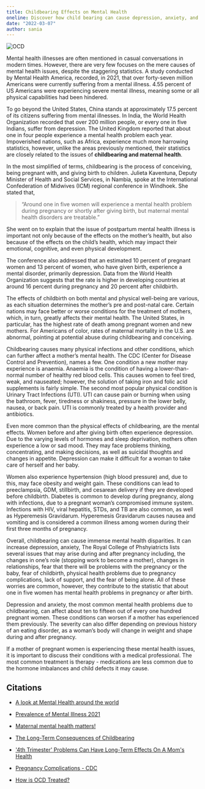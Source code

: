 ```yaml
---
title: Childbearing Effects on Mental Health
oneline: Discover how child bearing can cause depression, anxiety, and other mental illnesses.
date: "2022-03-07"
author: sania
---
```


![OCD](/blog/child-bearing.jpeg)

Mental health illnesses are often mentioned in casual conversations in modern times. However, there are very few focuses on the mere causes of mental health issues, despite the staggering statistics. A study conducted by Mental Health America, recorded, in 2021, that over forty-seven million Americans were currently suffering from a mental illness. 4.55 percent of US Americans were experiencing severe mental illness, meaning some or all physical capabilities had been hindered.

To go beyond the United States, China stands at approximately 17.5 percent of its citizens suffering from mental illnesses. In India, the World Health Organization recorded that over 200 million people, or every one in five Indians, suffer from depression. The United Kingdom reported that about one in four people experience a mental health problem each year. Impoverished nations, such as Africa, experience much more harrowing statistics, however, unlike the areas previously mentioned, their statistics are closely related to the issues of **childbearing and maternal health**.

In the most simplified of terms, childbearing is the process of conceiving, being pregnant with, and giving birth to children. Julieta Kaventuna, Deputy Minister of Health and Social Services, in Nambia, spoke at the International Confederation of Midwives (ICM) regional conference in Windhoek. She stated that,

> “Around one in five women will experience a mental health problem during pregnancy or shortly after giving birth, but maternal mental health disorders are treatable.”

She went on to explain that the issue of postpartum mental health illness is important not only because of the effects on the mother’s health, but also because of the effects on the child’s health, which may impact their emotional, cognitive, and even physical development.

The conference also addressed that an estimated 10 percent of pregnant women and 13 percent of women, who have given birth, experience a mental disorder, primarily depression. Data from the World Health Organization suggests that the rate is higher in developing countries at around 16 percent during pregnancy and 20 percent after childbirth.

The effects of childbirth on both mental and physical well-being are various, as each situation determines the mother’s pre and post-natal care. Certain nations may face better or worse conditions for the treatment of mothers, which, in turn, greatly affects their mental health. The United States, in particular, has the highest rate of death among pregnant women and new mothers. For Americans of color, rates of maternal mortality in the U.S. are abnormal, pointing at potential abuse during childbearing and conceiving.

Childbearing causes many physical infections and other conditions, which can further affect a mother’s mental health. The CDC (Center for Disease Control and Prevention), names a few. One condition a new mother may experience is anaemia. Anaemia is the condition of having a lower-than-normal number of healthy red blood cells. This causes women to feel tired, weak, and nauseated; however, the solution of taking iron and folic acid supplements is fairly simple. The second most popular physical condition is Urinary Tract Infections (UTI). UTI can cause pain or burning when using the bathroom, fever, tiredness or shakiness, pressure in the lower belly, nausea, or back pain. UTI is commonly treated by a health provider and antibiotics.

Even more common than the physical effects of childbearing, are the mental effects. Women before and after giving birth often experience depression. Due to the varying levels of hormones and sleep deprivation, mothers often experience a low or sad mood. They may face problems thinking, concentrating, and making decisions, as well as suicidal thoughts and changes in appetite. Depression can make it difficult for a woman to take care of herself and her baby.

Women also experience hypertension (high blood pressure) and, due to this, may face obesity and weight gain. These conditions can lead to preeclampsia, GDM, stillbirth, and cesarean delivery if they are developed before childbirth. Diabetes is common to develop during pregnancy, along with infections, due to a pregnant woman’s compromised immune system. Infections with HIV, viral hepatitis, STDs, and TB are also common, as well as Hyperemesis Gravidarum. Hyperemesis Gravidarum causes nausea and vomiting and is considered a common illness among women during their first three months of pregnancy.

Overall, childbearing can cause immense mental health disparities. It can increase depression, anxiety, The Royal College of Phshyiatricts lists several issues that may arise during and after pregnancy including, the changes in one’s role (stopping work to become a mother), changes in relationships, fear that there will be problems with the pregnancy or the baby, fear of childbirth, physical health problems due to pregnancy complications, lack of support, and the fear of being alone. All of these worries are common, however, they contribute to the statistic that about one in five women has mental health problems in pregnancy or after birth.

Depression and anxiety, the most common mental health problems due to childbearing, can affect about ten to fifteen out of every one hundred pregnant women. These conditions can worsen if a mother has experienced them previously. The severity can also differ depending on previous history of an eating disorder, as a woman’s body will change in weight and shape during and after pregnancy.

If a mother of pregnant women is experiencing these mental health issues, it is important to discuss their conditions with a medical professional. The most common treatment is therapy - medications are less common due to the hormone imbalances and child defects it may cause.

## Citations

- [A look at Mental Health around the world](https://synergyhealthprograms.com/a-look-at-mental-health-around-the-world/)

- [Prevalence of Mental Illness 2021](https://mhanational.org/issues/2021/mental-health-america-prevalence-data)

- [Maternal mental health matters!](https://esaro.unfpa.org/en/news/maternal-mental-health-matters-lets-act-now)

- [The Long-Term Consequences of Childbearing](https://www.ncbi.nlm.nih.gov/pmc/articles/PMC2565801/#:~:text=Early%20childbearing%20has%20been%20linked,physical%20health%20are%20less%20consistent.)

- ['4th Trimester' Problems Can Have Long-Term Effects On A Mom's Health](https://www.npr.org/sections/health-shots/2019/01/24/686790727/fourth-trimester-problems-can-have-long-term-effects-on-a-moms-health)

- [Pregnancy Complications - CDC](https://www.cdc.gov/reproductivehealth/maternalinfanthealth/pregnancy-complications.html)

- [How is OCD Treated?](https://www.rcpsych.ac.uk/mental-health/treatments-and-wellbeing/mental-health-in-pregnancy#:~:text=As%20many%20as%201%20in,in%20pregnancy%20or%20after%20birth.&text=It%20can%20happen%20to%20anyone,of%20every%20100%20pregnant%20women.)
